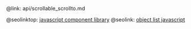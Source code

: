 @link: api/scrollable_scrollto.md

@seolinktop: [javascript component library](https://webix.com)
@seolink: [object list javascript](https://webix.com/widget/list/)